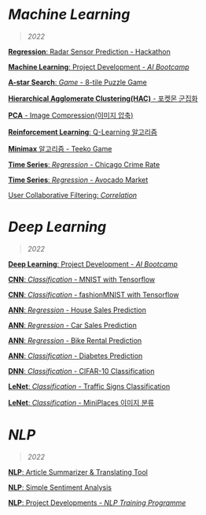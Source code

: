# *Machine Learning*
> *2022*

[**Regression**: Radar Sensor Prediction - Hackathon](https://github.com/hchoi256/lg-ai-auto-driving-radar-sensor/blob/main/%5BSubmission%5D_Multioutput%20LinearRegression.ipynb)

[**Machine Learning**: Project Development - *AI Bootcamp*](https://github.com/hchoi256/ai-boot-camp/tree/main/ai/machine-learning)

[**A-star Search**: *Game* - 8-tile Puzzle Game](https://hchoi256.github.io/ml/ml-8-tile-puzzle-a-search/)

[**Hierarchical Agglomerate Clustering(HAC)** - 포켓몬 군집화](https://hchoi256.github.io/ml/ml-hca/)

[**PCA** - Image Compression(이미지 압축)](https://hchoi256.github.io/ml/ml-pca/)

[**Reinforcement Learning**: Q-Learning 알고리즘](https://hchoi256.github.io/ml/ml-reinforcement-learning-q-learning/)

[**Minimax** 알고리즘 - Teeko Game](https://hchoi256.github.io/ml/ml-teeko-minimax/)

[**Time Series**: *Regression* - Chicago Crime Rate](https://hchoi256.github.io/ml/ml-projects-3/)

[**Time Series**: *Regression* - Avocado Market](https://hchoi256.github.io/ml/ml-projects-3/)

[User Collaborative Filtering: *Correlation*](https://hchoi256.github.io/ml/ml-projects-6/)

# *Deep Learning*
> *2022*

[**Deep Learning**: Project Development - *AI Bootcamp*](https://github.com/hchoi256/ai-boot-camp/tree/main/ai/deep-learning)

[**CNN**: *Classification* - MNIST with Tensorflow](https://hchoi256.github.io/dl/dl-mnist/)

[**CNN**: *Classification* - fashionMNIST with Tensorflow](https://hchoi256.github.io/dl/dl-cnn-classification-fashionMNIST/)

[**ANN**: *Regression* - House Sales Prediction](https://hchoi256.github.io/dl/dl-ann-house-sales-prediction/)

[**ANN**: *Regression* - Car Sales Prediction](https://hchoi256.github.io/ml/ml-projects-1/)

[**ANN**: *Regression* - Bike Rental Prediction](https://hchoi256.github.io/dl/dl-ann-for-bike-rentals-prediction/)

[**ANN**: *Classification* - Diabetes Prediction](https://hchoi256.github.io/dl/dl-ann-classification-diabetes/)

[**DNN**: *Classification* - CIFAR-10 Classification](https://hchoi256.github.io/ml/ml-projects-2/)

[**LeNet**: *Classification* - Traffic Signs Classification](https://hchoi256.github.io/ml/ml-projects-4/)

[**LeNet**: *Classification* - MiniPlaces 이미지 분류](https://hchoi256.github.io/dl/dl-miniplace-classification/)

# *NLP*
> *2022*

[**NLP**: Article Summarizer & Translating Tool](https://hchoi256.github.io/nlp/text-summarization-attention/)

[**NLP**: Simple Sentiment Analysis](https://github.com/hchoi256/ai-boot-camp/blob/main/ai/nlp/natural_language_processing.ipynb)

[**NLP**: Project Developments - *NLP Training Programme*](https://hchoi256.github.io/categories/#nlp)
